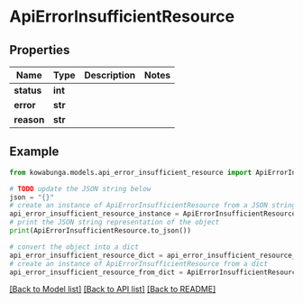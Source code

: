 # ApiErrorInsufficientResource


## Properties

Name | Type | Description | Notes
------------ | ------------- | ------------- | -------------
**status** | **int** |  | 
**error** | **str** |  | 
**reason** | **str** |  | 

## Example

```python
from kowabunga.models.api_error_insufficient_resource import ApiErrorInsufficientResource

# TODO update the JSON string below
json = "{}"
# create an instance of ApiErrorInsufficientResource from a JSON string
api_error_insufficient_resource_instance = ApiErrorInsufficientResource.from_json(json)
# print the JSON string representation of the object
print(ApiErrorInsufficientResource.to_json())

# convert the object into a dict
api_error_insufficient_resource_dict = api_error_insufficient_resource_instance.to_dict()
# create an instance of ApiErrorInsufficientResource from a dict
api_error_insufficient_resource_from_dict = ApiErrorInsufficientResource.from_dict(api_error_insufficient_resource_dict)
```
[[Back to Model list]](../README.md#documentation-for-models) [[Back to API list]](../README.md#documentation-for-api-endpoints) [[Back to README]](../README.md)


